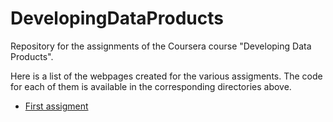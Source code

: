 # DevelopingDataProducts
Repository for the assignments of the Coursera course "Developing Data Products".

Here is a list of the webpages created for the various assigments. The code for each of them is available in the corresponding directories above.

- [First assigment](https://matteo-tommasini.github.io/DevelopingDataProducts/assignment_1/index.html)



